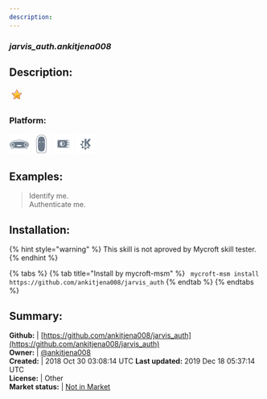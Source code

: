 ```yaml
---
description: 
---
```


### _jarvis_auth.ankitjena008_  
## Description:  
  
![](../.gitbook/assets/star.png)  
### Platform:  
 ![Mark I](../.gitbook/assets/mark-1-icon.png)  ![Mark II](../.gitbook/assets/mark-2-icon.png)  ![Picroft](../.gitbook/assets/picroft-icon.png)  ![plasmoid](../.gitbook/assets/kde.png)   
  
## Examples:  
> Identify me.  
> Authenticate me.  
  
## Installation:  
{% hint style="warning" %}
This skill is not aproved by Mycroft skill tester.
{% endhint %}
    
{% tabs %}
{% tab title="Install by mycroft-msm" %}
``` mycroft-msm install https://github.com/ankitjena008/jarvis_auth```
{% endtab %}
  {% endtabs %}
    
## Summary:  
**Github:** | [https://github.com/ankitjena008/jarvis_auth](https://github.com/ankitjena008/jarvis_auth)  
**Owner:** | [@ankitjena008](https://github.com/ankitjena008)  
**Created:** | 2018 Oct 30 03:08:14 UTC  **Last updated:** 2019 Dec 18 05:37:14 UTC  
**License:** | Other  
**Market status:** | [Not in Market](https://market.mycroft.ai/skill/)  
